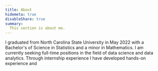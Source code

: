```yaml
---
title: About
hidemeta: true
disableShare: true
summary:
  This section is about me.
---
```


I graduated from North Carolina State University in May 2022 with a Bachelor's of Science in Statistics and a minor in Mathematics. 
I am currently seeking full-time positions in the field of data science and data analytics. 
Through internship experience I have developed hands-on experience and 